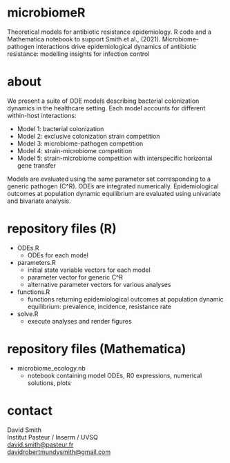# microbiomeR
Theoretical models for antibiotic resistance epidemiology. R code and a Mathematica notebook to support Smith et al., (2021). Microbiome-pathogen interactions drive epidemiological dynamics of antibiotic resistance: modelling insights for infection control

# about
We present a suite of ODE models describing bacterial colonization dynamics in the healthcare setting. Each model accounts for different within-host interactions:
* Model 1: bacterial colonization
* Model 2: exclusive colonization strain competition
* Model 3: microbiome-pathogen competition
* Model 4: strain-microbiome competition
* Model 5: strain-microbiome competition with interspecific horizontal gene transfer

Models are evaluated using the same parameter set corresponding to a generic pathogen (C^R). ODEs are integrated numerically. Epidemiological outcomes at population dynamic equilibrium are evaluated using univariate and bivariate analysis. 

# repository files (R)
* ODEs.R
  * ODEs for each model
* parameters.R
  * initial state variable vectors for each model
  * parameter vector for generic C^R
  * alternative parameter vectors for various analyses
* functions.R
  * functions returning epidemiological outcomes at population dynamic equilibrium: prevalence, incidence, resistance rate
* solve.R
  * execute analyses and render figures

# repository files (Mathematica)
* microbiome_ecology.nb
  * notebook containing model ODEs, R0 expressions, numerical solutions,  plots

# contact
David Smith \
Institut Pasteur / Inserm / UVSQ \
david.smith@pasteur.fr \
davidrobertmundysmith@gmail.com
